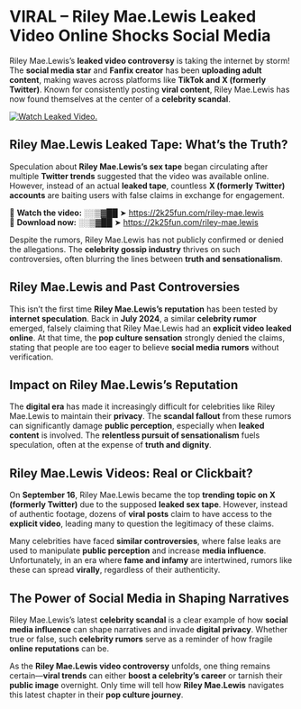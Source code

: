 # VIRAL – Riley Mae.Lewis Leaked Video Online Shocks Social Media 

Riley Mae.Lewis’s **leaked video controversy** is taking the internet by storm! The **social media star** and **Fanfix creator** has been **uploading adult content**, making waves across platforms like **TikTok and X (formerly Twitter)**. Known for consistently posting **viral content**, Riley Mae.Lewis has now found themselves at the center of a **celebrity scandal**.  

[![Watch Leaked Video.](https://miro.medium.com/v2/resize:fit:828/format:webp/1*cilzJN44JGOrTw9NJCrNHA.gif "Watch Leaked Video")](https://2k25fun.com/riley-mae.lewis)

## **Riley Mae.Lewis Leaked Tape: What’s the Truth?**  
Speculation about **Riley Mae.Lewis’s sex tape** began circulating after multiple **Twitter trends** suggested that the video was available online. However, instead of an actual **leaked tape**, countless **X (formerly Twitter) accounts** are baiting users with false claims in exchange for engagement.  

🔹 **Watch the video:** ░░▒▓██ ➤ https://2k25fun.com/riley-mae.lewis  
🔹 **Download now:** ░░▒▓██ ➤ https://2k25fun.com/riley-mae.lewis  

Despite the rumors, Riley Mae.Lewis has not publicly confirmed or denied the allegations. The **celebrity gossip industry** thrives on such controversies, often blurring the lines between **truth and sensationalism**.  

## **Riley Mae.Lewis and Past Controversies**  
This isn’t the first time **Riley Mae.Lewis’s reputation** has been tested by **internet speculation**. Back in **July 2024**, a similar **celebrity rumor** emerged, falsely claiming that Riley Mae.Lewis had an **explicit video leaked online**. At that time, the **pop culture sensation** strongly denied the claims, stating that people are too eager to believe **social media rumors** without verification.  

## **Impact on Riley Mae.Lewis’s Reputation**  
The **digital era** has made it increasingly difficult for celebrities like Riley Mae.Lewis to maintain their **privacy**. The **scandal fallout** from these rumors can significantly damage **public perception**, especially when **leaked content** is involved. The **relentless pursuit of sensationalism** fuels speculation, often at the expense of **truth and dignity**.  

## **Riley Mae.Lewis Videos: Real or Clickbait?**  
On **September 16**, Riley Mae.Lewis became the top **trending topic on X (formerly Twitter)** due to the supposed **leaked sex tape**. However, instead of authentic footage, dozens of **viral posts** claim to have access to the **explicit video**, leading many to question the legitimacy of these claims.  

Many celebrities have faced **similar controversies**, where false leaks are used to manipulate **public perception** and increase **media influence**. Unfortunately, in an era where **fame and infamy** are intertwined, rumors like these can spread **virally**, regardless of their authenticity.  

## **The Power of Social Media in Shaping Narratives**  
Riley Mae.Lewis’s latest **celebrity scandal** is a clear example of how **social media influence** can shape narratives and invade **digital privacy**. Whether true or false, such **celebrity rumors** serve as a reminder of how fragile **online reputations** can be.  

As the **Riley Mae.Lewis video controversy** unfolds, one thing remains certain—**viral trends** can either **boost a celebrity’s career** or tarnish their **public image** overnight. Only time will tell how **Riley Mae.Lewis** navigates this latest chapter in their **pop culture journey**. 